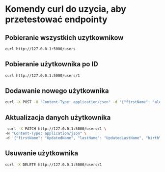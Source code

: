 # Komendy curl do uzycia, aby przetestować endpointy

## Pobieranie wszystkich uzytkownikow

```bash
curl http://127.0.0.1:5000/users
```

## Pobieranie użytkownika po ID

```bash
curl http://127.0.0.1:5000/users/1
```

## Dodawanie nowego użytkownika

```bash
curl -X POST -H "Content-Type: application/json" -d '{"firstName": "aleks", "lastName": "hauauauaem", "birth_year": 1994, "group": "admin"}' http://127.0.0.1:5000/users

```

## Aktualizacja danych użytkownika

```bash
 curl -X PATCH http://127.0.0.1:5000/users/1 \
-H "Content-Type: application/json" \
-d '{"firstName": "UpdatedName", "lastName": "UpdatedLastName", "birthYear": 1995, "group": "premium"}'
```

## Usuwanie użytkownika

```bash
curl -X DELETE http://127.0.0.1:5000/users/1
```
